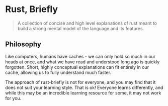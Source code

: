 # Rust, Briefly

> A collection of concise and high level explanations of rust meant to
> build a strong mental model of the language and its features.

## Philosophy

Like computers, humans have caches - we can only hold so much in our
heads at once, and what we have read and understood long ago is quickly
forgotten. Short, highly conceptual explanations can fit entirely
in our cache, allowing us to fully understand much faster.

The approach of rust-briefly is not for everyone, and you may find that
it does not suit your learning style. That is ok! Everyone learns differently,
and while this may be an incredible learning resource for some, it may not
work for you.

